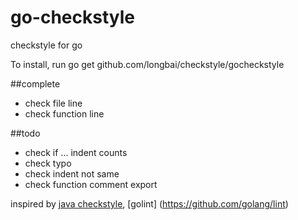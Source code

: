 go-checkstyle
=============

checkstyle for go

To install, run
  go get github.com/longbai/checkstyle/gocheckstyle

##complete
* check file line
* check function line

##todo
* check if ... indent counts
* check typo
* check indent not same
* check function comment export

inspired by [java checkstyle](https://github.com/checkstyle/checkstyle), [golint] (https://github.com/golang/lint)
